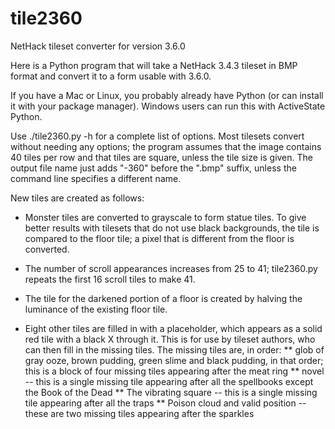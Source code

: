 # tile2360
NetHack tileset converter for version 3.6.0

Here is a Python program that will take a NetHack 3.4.3 tileset in BMP format and convert it to a form usable with 3.6.0.

If you have a Mac or Linux, you probably already have Python (or can install it with your package manager). Windows users can run this with ActiveState Python.

Use ./tile2360.py -h for a complete list of options. Most tilesets convert without needing any options; the program assumes that the image contains 40 tiles per row and that tiles are square, unless the tile size is given. The output file name just adds "-360" before the ".bmp" suffix, unless the command line specifies a different name.

New tiles are created as follows:

* Monster tiles are converted to grayscale to form statue tiles. To give better results with tilesets that do not use black backgrounds, the tile is compared to the floor tile; a pixel that is different from the floor is converted.

* The number of scroll appearances increases from 25 to 41; tile2360.py repeats the first 16 scroll tiles to make 41.

* The tile for the darkened portion of a floor is created by halving the luminance of the existing floor tile.

* Eight other tiles are filled in with a placeholder, which appears as a solid red tile with a black X through it. This is for use by tileset authors, who can then fill in the missing tiles. The missing tiles are, in order:
** glob of gray ooze, brown pudding, green slime and black pudding, in that order; this is a block of four missing tiles appearing after the meat ring
** novel -- this is a single missing tile appearing after all the spellbooks except the Book of the Dead
** The vibrating square -- this is a single missing tile appearing after all the traps
** Poison cloud and valid position -- these are two missing tiles appearing after the sparkles
